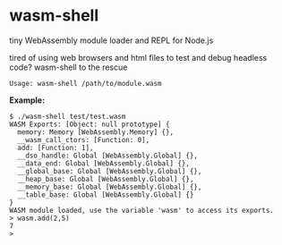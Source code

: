 # wasm-shell

tiny WebAssembly module loader and REPL for Node.js

tired of using web browsers and html files to test and debug headless code?
wasm-shell to the rescue

```plaintext
Usage: wasm-shell /path/to/module.wasm
```

**Example:**

```plaintext
$ ./wasm-shell test/test.wasm
WASM Exports: [Object: null prototype] {
  memory: Memory [WebAssembly.Memory] {},
  __wasm_call_ctors: [Function: 0],
  add: [Function: 1],
  __dso_handle: Global [WebAssembly.Global] {},
  __data_end: Global [WebAssembly.Global] {},
  __global_base: Global [WebAssembly.Global] {},
  __heap_base: Global [WebAssembly.Global] {},
  __memory_base: Global [WebAssembly.Global] {},
  __table_base: Global [WebAssembly.Global] {}
}
WASM module loaded, use the variable 'wasm' to access its exports.
> wasm.add(2,5)
7
>
```
